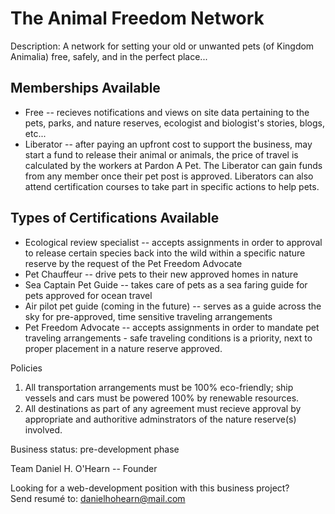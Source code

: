
# The Animal Freedom Network 

Description:
A network for setting your old or unwanted pets (of Kingdom Animalia) free, safely, and in the perfect place...



## Memberships Available
* Free -- recieves notifications and views on site data pertaining to the pets, parks, and nature reserves, ecologist and biologist's stories, blogs, etc...
* Liberator -- after paying an upfront cost to support the business, may start a fund to release their animal or animals, the price of travel is calculated by the workers at Pardon A Pet.  The Liberator can gain funds from any member once their pet post is approved. Liberators can also attend certification courses to take part in specific actions to help pets.  


## Types of Certifications Available
* Ecological review specialist -- accepts assignments in order to approval to release certain species back into the wild 
  within a specific nature reserve by the request of the Pet Freedom Advocate
* Pet Chauffeur -- drive pets to their new approved homes in nature 
* Sea Captain Pet Guide -- takes care of pets as a sea faring guide for pets approved for ocean travel 
* Air pilot pet guide (coming in the future) -- serves as a guide across the sky for pre-approved, time sensitive traveling arrangements
* Pet Freedom Advocate -- accepts assignments in order to mandate pet traveling arrangements - safe traveling conditions is a priority, next to proper placement in   a nature reserve approved.


Policies
1. All transportation arrangements must be 100% eco-friendly; ship vessels and cars must be powered 100% by renewable resources.  
2. All destinations as part of any agreement must recieve approval by appropriate and authoritive adminstrators of the nature reserve(s) involved.


Business status: pre-development phase 


Team 
Daniel H. O'Hearn -- Founder 


Looking for a web-development position with this business project?  
Send resumé to: danielhohearn@mail.com




